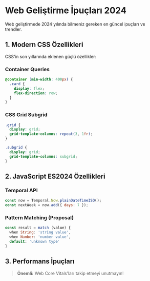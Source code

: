 # Web Geliştirme İpuçları 2024

Web geliştirmede 2024 yılında bilmeniz gereken en güncel ipuçları ve trendler.

## 1. Modern CSS Özellikleri

CSS'in son yıllarında eklenen güçlü özellikler:

### Container Queries
```css
@container (min-width: 400px) {
  .card {
    display: flex;
    flex-direction: row;
  }
}
```

### CSS Grid Subgrid
```css
.grid {
  display: grid;
  grid-template-columns: repeat(3, 1fr);
}

.subgrid {
  display: grid;
  grid-template-columns: subgrid;
}
```

## 2. JavaScript ES2024 Özellikleri

### Temporal API
```javascript
const now = Temporal.Now.plainDateTimeISO();
const nextWeek = now.add({ days: 7 });
```

### Pattern Matching (Proposal)
```javascript
const result = match (value) {
  when String: 'string value',
  when Number: 'number value',
  default: 'unknown type'
}
```

## 3. Performans İpuçları

> **Önemli:** Web Core Vitals'ları takip etmeyi unutmayın!
